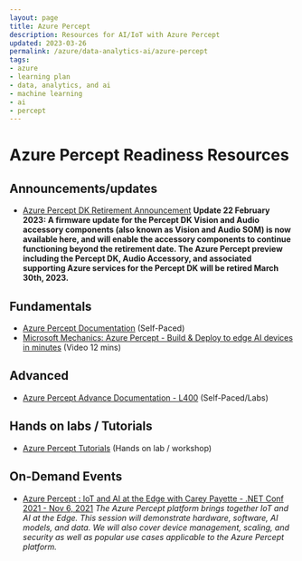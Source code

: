 ```yaml
---
layout: page
title: Azure Percept
description: Resources for AI/IoT with Azure Percept
updated: 2023-03-26
permalink: /azure/data-analytics-ai/azure-percept
tags: 
- azure
- learning plan
- data, analytics, and ai
- machine learning
- ai
- percept
---
```


# Azure Percept Readiness Resources

## Announcements/updates
* [Azure Percept DK Retirement Announcement](https://azure.microsoft.com/en-us/updates/azure-percept-dk-retirement-announcement/)
**Update 22 February 2023: A firmware update for the Percept DK Vision and Audio accessory components (also known as Vision and Audio SOM) is now available here, and will enable the accessory components to continue functioning beyond the retirement date. The Azure Percept preview including the Percept DK, Audio Accessory, and associated supporting Azure services for the Percept DK will be retired March 30th, 2023.**

## Fundamentals
* [Azure Percept Documentation](https://docs.microsoft.com/en-gb/azure/azure-percept/) (Self-Paced)
* [Microsoft Mechanics: Azure Percept - Build & Deploy to edge AI devices in minutes](https://youtu.be/zSBNsEqU5NA) (Video 12 mins)

## Advanced
* [Azure Percept Advance Documentation - L400](https://github.com/microsoft/azure-percept-advanced-development) (Self-Paced/Labs)

## Hands on labs / Tutorials
* [Azure Percept Tutorials](https://github.com/microsoft/azure-percept-advanced-development/tree/main/tutorials) (Hands on lab / workshop)

## On-Demand Events
* [Azure Percept : IoT and AI at the Edge with Carey Payette - .NET Conf 2021 - Nov 6, 2021](https://docs.microsoft.com/en-us/events/dotnetconf-2021/azure-percept--iot-and-ai-at-the-edge)
*The Azure Percept platform brings together IoT and AI at the Edge. This session will demonstrate hardware, software, AI models, and data. We will also cover device management, scaling, and security as well as popular use cases applicable to the Azure Percept platform.*
